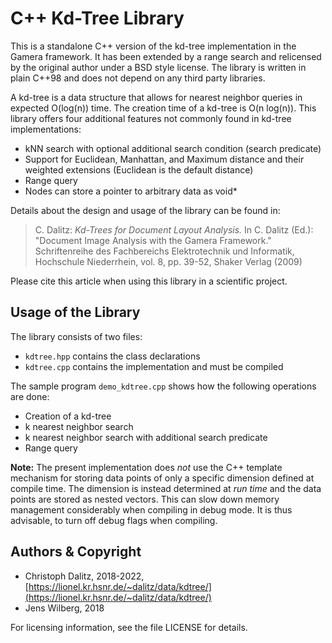 # C++ Kd-Tree Library

This is a standalone C++ version of the kd-tree implementation in the Gamera framework. It has been extended by a range search and relicensed by the original author under a BSD style license. The library is written in plain C++98 and does not depend on any third party libraries.

A kd-tree is a data structure that allows for nearest neighbor queries in expected O(log(n)) time. The creation time of a kd-tree is O(n log(n)). This library offers four additional features not commonly found in kd-tree implementations:

- kNN search with optional additional search condition (search predicate)
- Support for Euclidean, Manhattan, and Maximum distance and their weighted extensions (Euclidean is the default distance)
- Range query
- Nodes can store a pointer to arbitrary data as void*

Details about the design and usage of the library can be found in:

> C. Dalitz: *Kd-Trees for Document Layout Analysis.* In C. Dalitz (Ed.): "Document Image Analysis with the Gamera Framework." Schriftenreihe des Fachbereichs Elektrotechnik und Informatik, Hochschule Niederrhein, vol. 8, pp. 39-52, Shaker Verlag (2009)

Please cite this article when using this library in a scientific project.

## Usage of the Library

The library consists of two files:

- `kdtree.hpp` contains the class declarations
- `kdtree.cpp` contains the implementation and must be compiled

The sample program `demo_kdtree.cpp` shows how the following operations are done:

- Creation of a kd-tree
- k nearest neighbor search
- k nearest neighbor search with additional search predicate
- Range query

**Note:** The present implementation does *not* use the C++ template mechanism for storing data points of only a specific dimension defined at compile time. The dimension is instead determined at *run time* and the data points are stored as nested vectors. This can slow down memory management considerably when compiling in debug mode. It is thus advisable, to turn off debug flags when compiling.

## Authors & Copyright

- Christoph Dalitz, 2018-2022, [https://lionel.kr.hsnr.de/~dalitz/data/kdtree/](https://lionel.kr.hsnr.de/~dalitz/data/kdtree/)
- Jens Wilberg, 2018

For licensing information, see the file LICENSE for details.
